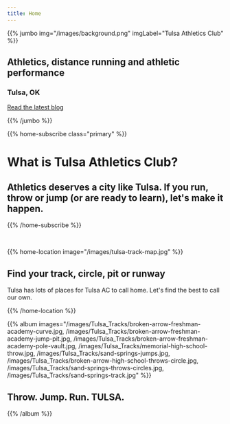 ```yaml
---
title: Home
---
```



{{% jumbo img="/images/background.png" imgLabel="Tulsa Athletics Club" %}}

## Athletics, distance running and athletic performance
### Tulsa, OK

<a class="btn primary btn-lg" style="margin-top: 1em;" href="https://tulsaathleticsclub.com/blog/" target="_blank">Read the latest blog</a>

<!--
<a class="btn primary btn-lg" href="https://conference-hall.io/public/event/HJRThubF4uYPkb7jSUxi">
    <svg class="icon icon-cfp"><use xlink:href="#cfp"></use></svg>Submit a presentation
</a>
-->

{{% /jumbo %}}

<!-- ... -->

{{% home-subscribe  class="primary" %}}

# What is Tulsa Athletics Club?

## Athletics deserves a city like Tulsa. If you run, throw or jump (or are ready to learn), let's make it happen. 

{{% /home-subscribe %}}

<!-- ... -->

&nbsp;
&nbsp;

{{% home-location
    image="/images/tulsa-track-map.jpg"
     %}}

## Find your track, circle, pit or runway

Tulsa has lots of places for Tulsa AC to call home. Let's find the best to call our own.

{{% /home-location %}}

<!-- ... -->

{{% album images="/images/Tulsa_Tracks/broken-arrow-freshman-academy-curve.jpg, /images/Tulsa_Tracks/broken-arrow-freshman-academy-jump-pit.jpg, /images/Tulsa_Tracks/broken-arrow-freshman-academy-pole-vault.jpg, /images/Tulsa_Tracks/memorial-high-school-throw.jpg, /images/Tulsa_Tracks/sand-springs-jumps.jpg, /images/Tulsa_Tracks/broken-arrow-high-school-throws-circle.jpg, /images/Tulsa_Tracks/sand-springs-throws-circles.jpg, /images/Tulsa_Tracks/sand-springs-track.jpg" %}}

## Throw. Jump. Run. TULSA.


{{% /album  %}}

<!-- ... --> 
